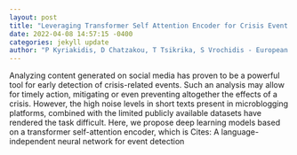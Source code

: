 ```yaml
--- 
layout: post 
title: "Leveraging Transformer Self Attention Encoder for Crisis Event Detection in Short Texts" 
date: 2022-04-08 14:57:15 -0400 
categories: jekyll update 
author: "P Kyriakidis, D Chatzakou, T Tsikrika, S Vrochidis - European Conference on , 2022" 
--- 
```

Analyzing content generated on social media has proven to be a powerful tool for early detection of crisis-related events. Such an analysis may allow for timely action, mitigating or even preventing altogether the effects of a crisis. However, the high noise levels in short texts present in microblogging platforms, combined with the limited publicly available datasets have rendered the task difficult. Here, we propose deep learning models based on a transformer self-attention encoder, which is Cites: A language-independent neural network for event detection